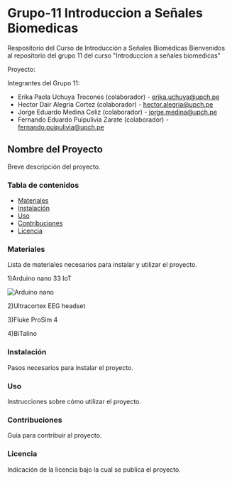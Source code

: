 # Grupo-11 Introduccion a Señales Biomedicas
Respositorio del Curso de Introducción a Señales Biomédicas
Bienvenidos al repositorio del grupo 11 del curso "Introduccion a señales biomedicas"

Proyecto:

Integrantes del Grupo 11:
* Erika Paola Uchuya Trocones (colaborador) - erika.uchuya@upch.pe
* Hector Dair Alegria Cortez (colaborador) - hector.alegria@upch.pe
* Jorge Eduardo Medina Celiz (colaborador) - jorge.medina@upch.pe
* Fernando Eduardo Puipulivia Zarate (colaborador) - fernando.puipulivia@upch.pe


## Nombre del Proyecto

Breve descripción del proyecto.

### Tabla de contenidos

- [Materiales](#Materiales)
- [Instalación](#instalación)
- [Uso](#uso)
- [Contribuciones](#contribuciones)
- [Licencia](#licencia)

### Materiales

Lista de materiales necesarios para instalar y utilizar el proyecto.

1)Arduino nano 33 IoT

![Arduino nano](C:\Users\USER\Desktop)

2)Ultracortex EEG headset

3)Fluke ProSim 4

4)BiTalino

### Instalación

Pasos necesarios para instalar el proyecto.

### Uso

Instrucciones sobre cómo utilizar el proyecto.

### Contribuciones

Guía para contribuir al proyecto.

### Licencia

Indicación de la licencia bajo la cual se publica el proyecto.
